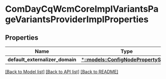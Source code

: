 # ComDayCqWcmCoreImplVariantsPageVariantsProviderImplProperties

## Properties
Name | Type | Description | Notes
------------ | ------------- | ------------- | -------------
**default_externalizer_domain** | [***::models::ConfigNodePropertyString**](configNodePropertyString.md) |  | [optional] 

[[Back to Model list]](../README.md#documentation-for-models) [[Back to API list]](../README.md#documentation-for-api-endpoints) [[Back to README]](../README.md)


